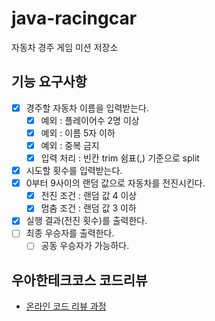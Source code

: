 # java-racingcar
자동차 경주 게임 미션 저장소

## 기능 요구사항
  - [x] 경주할 자동차 이름을 입력받는다.
    - [x] 예외 : 플레이어수 2명 이상
    - [x] 예외 : 이름 5자 이하
    - [x] 예외 : 중복 금지
    - [x] 입력 처리 : 빈칸 trim 쉼표(,) 기준으로 split
  - [x] 시도할 횟수를 입력받는다.
  - [x] 0부터 9사이의 랜덤 값으로 자동차를 전진시킨다.
    - [x] 전진 조건 : 랜덤 값 4 이상
    - [x] 멈춤 조건 : 랜덤 값 3 이하
  - [X] 실행 결과(전진 횟수)를 출력한다.
  - [ ] 최종 우승자를 출력한다.
    - [ ] 공동 우승자가 가능하다.

## 우아한테크코스 코드리뷰
* [온라인 코드 리뷰 과정](https://github.com/woowacourse/woowacourse-docs/blob/master/maincourse/README.md)